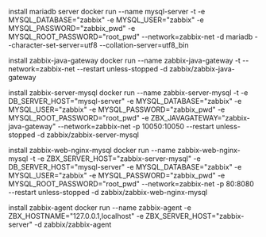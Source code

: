 
install mariadb server
docker run --name mysql-server -t -e MYSQL_DATABASE="zabbix" -e MYSQL_USER="zabbix" -e MYSQL_PASSWORD="zabbix_pwd" -e MYSQL_ROOT_PASSWORD="root_pwd" --network=zabbix-net -d mariadb --character-set-server=utf8 --collation-server=utf8_bin

install zabbix-java-gateway
docker run --name zabbix-java-gateway -t --network=zabbix-net --restart unless-stopped -d zabbix/zabbix-java-gateway

install zabbix-server-mysql
docker run --name zabbix-server-mysql -t -e DB_SERVER_HOST="mysql-server" -e MYSQL_DATABASE="zabbix" -e MYSQL_USER="zabbix" -e MYSQL_PASSWORD="zabbix_pwd" -e MYSQL_ROOT_PASSWORD="root_pwd" -e ZBX_JAVAGATEWAY="zabbix-java-gateway" --network=zabbix-net -p 10050:10050 --restart unless-stopped -d zabbix/zabbix-server-mysql

install zabbix-web-nginx-mysql
docker run --name zabbix-web-nginx-mysql -t -e ZBX_SERVER_HOST="zabbix-server-mysql" -e DB_SERVER_HOST="mysql-server" -e MYSQL_DATABASE="zabbix" -e MYSQL_USER="zabbix" -e MYSQL_PASSWORD="zabbix_pwd" -e MYSQL_ROOT_PASSWORD="root_pwd" --network=zabbix-net -p 80:8080 --restart unless-stopped -d zabbix/zabbix-web-nginx-mysql

install zabbix-agent
docker run --name zabbix-agent -e ZBX_HOSTNAME="127.0.0.1,localhost" -e ZBX_SERVER_HOST="zabbix-server" -d zabbix/zabbix-agent
